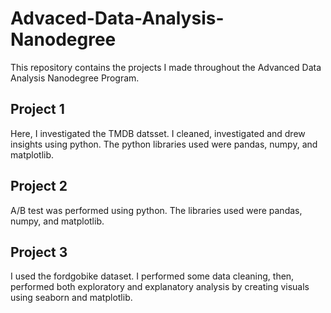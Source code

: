 # Advaced-Data-Analysis-Nanodegree
This repository contains the projects I made throughout the Advanced Data Analysis Nanodegree Program.
## Project 1
Here, I investigated the TMDB datsset. I cleaned, investigated and drew insights using python. The python libraries used were pandas, numpy, and matplotlib.
## Project 2
A/B test was performed using python. The libraries used were pandas, numpy, and matplotlib.
## Project 3
I used the fordgobike dataset. I performed some data cleaning, then, performed both exploratory and explanatory analysis by creating visuals using seaborn and matplotlib.
